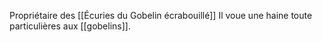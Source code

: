 Propriétaire des [[Écuries du Gobelin écrabouillé]]
Il voue une haine toute particulières aux [[gobelins]].